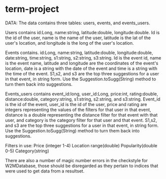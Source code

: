 # term-project

DATA:
The data contains three tables: users, events, and events\_users. 

Users contains id:Long, name:string, latitude:double, longitude:double. Id is the id of the user, name is the name of the user, latitude is the lat of the user's location, and longitude is the long of the user's location. 

Events contains. id:Long, name:string, latitude:double, longitude:double, date:string, time:string, s1:string, s2:string, s3:string. Id is the event id, name is the event name, latitude and longitude are the coordinates of the event's location, date is a string with the date of the event and time is a string with the time of the event. S1,s2, and s3 are the top three suggestions for a user in that event, in string form. Use the Suggestion.toSugg(String) method to turn them back into suggestions.

Events\_users contains event\_id:long, user\_id:Long, price:int, rating:double, distance:double, category:string, s1:string, s2:string, and s3:string. Event\_id is the id of the event, user\_id is the id of the user, price and rating are integers representing the values of the filters for that user in that event, distance is a double representing the distance filter for that event with that user, and category is the category filter for that user and that event. S1,s2, and s3 are the top three suggestions for a user in that event, in string form. Use the Suggestion.toSugg(String) method to turn them back into suggestions.

Filters in use: 
	Price (integer 1-4)
	Location range(double)
	Popularity(double 0-5)
	Category(string)
	
	
There are also a number of magic number errors in the checkstyle for W2MDatabase, those should be disregarded as they pertain to indices that were used to get data from a resultset.
